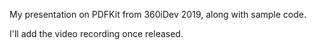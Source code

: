 My presentation on PDFKit from 360iDev 2019, along with sample code.

I'll add the video recording once released.
